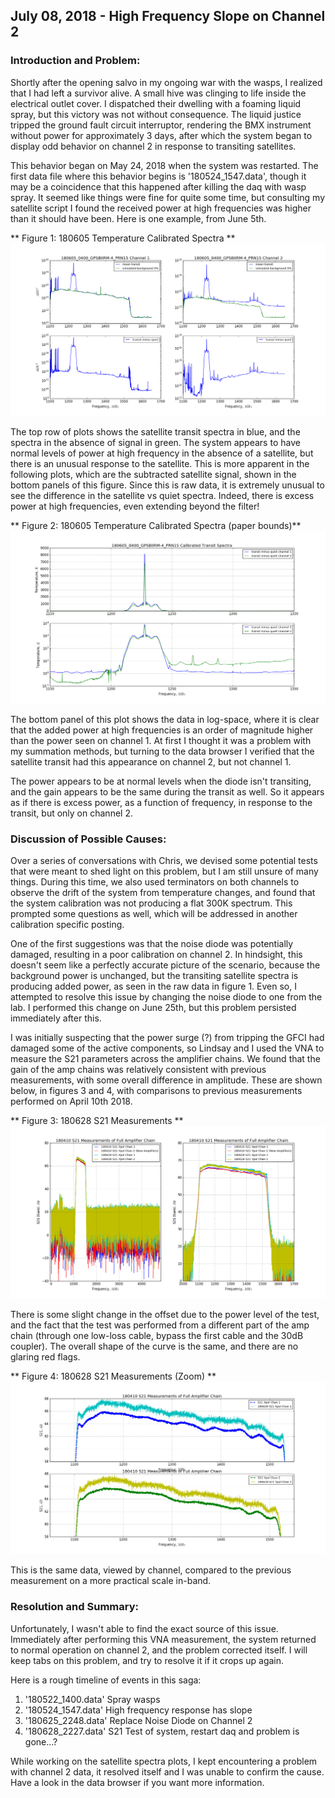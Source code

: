 ## July 08, 2018 - High Frequency Slope on Channel 2

### Introduction and Problem:

Shortly after the opening salvo in my ongoing war with the wasps, I realized
that I had left a survivor alive. A small hive was clinging to life inside the
electrical outlet cover. I dispatched their dwelling with a foaming liquid
spray, but this victory was not without consequence. The liquid justice tripped
the ground fault circuit interruptor, rendering the BMX instrument without power
for approximately 3 days, after which the system began to display odd behavior
on channel 2 in response to transiting satellites. 

This behavior began on May 24, 2018 when the system was restarted. The first
data file where this behavior begins is '180524_1547.data', though it may be a
coincidence that this happened after killing the daq with wasp spray. It seemed
like things were fine for quite some time, but consulting my satellite script I
found the received power at high frequencies was higher than it should have
been. Here is one example, from June 5th.

** Figure 1: 180605 Temperature Calibrated Spectra **
![tempspec](180605_0400_GPSBIIRM-4_PRN15_tempspectra.png) 

The top row of plots shows the satellite transit spectra in blue, and the
spectra in the absence of signal in green. The system appears to have normal
levels of power at high frequency in the absence of a satellite, but there is an
unusual response to the satellite. This is more apparent in the following plots,
which are the subtracted satellite signal, shown in the bottom panels of this
figure. Since this is raw data, it is extremely unusual to see the difference in
the satellite vs quiet spectra. Indeed, there is excess power at high
frequencies, even extending beyond the filter!

** Figure 2: 180605 Temperature Calibrated Spectra (paper bounds)**
![pspec](180605_0400_GPSBIIRM-4_PRN15_paperspectra_K.png) 

The bottom panel of this plot shows the data in log-space, where it is clear
that the added power at high frequencies is an order of magnitude higher than
the power seen on channel 1. At first I thought it was a problem with my
summation methods, but turning to the data browser I verified that the satellite
transit had this appearance on channel 2, but not channel 1.

The power appears to be at normal levels when the diode isn't transiting, and
the gain appears to be the same during the transit as well. So it appears as if
there is excess power, as a function of frequency, in response to the transit,
but only on channel 2.

### Discussion of Possible Causes:

Over a series of conversations with Chris, we devised some potential tests that
were meant to shed light on this problem, but I am still unsure of many
things. During this time, we also used terminators on both channels to observe
the drift of the system from temperature changes, and found that the system
calibration was not producing a flat 300K spectrum. This prompted some questions
as well, which will be addressed in another calibration specific posting. 

One of the first suggestions was that the noise diode was potentially damaged,
resulting in a poor calibration on channel 2. In hindsight, this doesn't seem
like a perfectly accurate picture of the scenario, because the background power
is unchanged, but the transiting satellite spectra is producing added
power, as seen in the raw data in figure 1. Even so, I attempted to resolve this
issue by changing the noise diode to one from the lab. I performed this change
on June 25th, but this problem persisted immediately after this.

I was initially suspecting that the power surge (?) from tripping the GFCI had
damaged some of the active components, so Lindsay and I used the VNA to measure
the S21 parameters across the amplifier chains. We found that the gain of the
amp chains was relatively consistent with previous measurements, with some
overall difference in amplitude. These are shown below, in figures 3 and 4, with
comparisons to previous measurements performed on April 10th 2018.

** Figure 3: 180628 S21 Measurements **
![s21](180628_S21_2Panel.png)

There is some slight change in the offset due to the power level of the test,
and the fact that the test was performed from a different part of the amp
chain (through one low-loss cable, bypass the first cable and the 30dB
coupler). The overall shape of the curve is the same, and there are no glaring
red flags.

** Figure 4: 180628 S21 Measurements (Zoom) **
![s21z](180628_S21_2Panel_ZOOM.png)

This is the same data, viewed by channel, compared to the previous measurement
on a more practical scale in-band. 

### Resolution and Summary:

Unfortunately, I wasn't able to find the exact source of this issue. Immediately
after performing this VNA measurement, the system returned to normal operation
on channel 2, and the problem corrected itself. I will keep tabs on this
problem, and try to resolve it if it crops up again. 

Here is a rough timeline of events in this saga:
1) '180522_1400.data' Spray wasps
2) '180524_1547.data' High frequency response has slope
3) '180625_2248.data' Replace Noise Diode on Channel 2
4) '180628_2227.data' S21 Test of system, restart daq and problem is gone...?

While working on the satellite spectra plots, I kept encountering a problem with
channel 2 data, it resolved itself and I was unable to confirm the cause. Have a
look in the data browser if you want more information.


